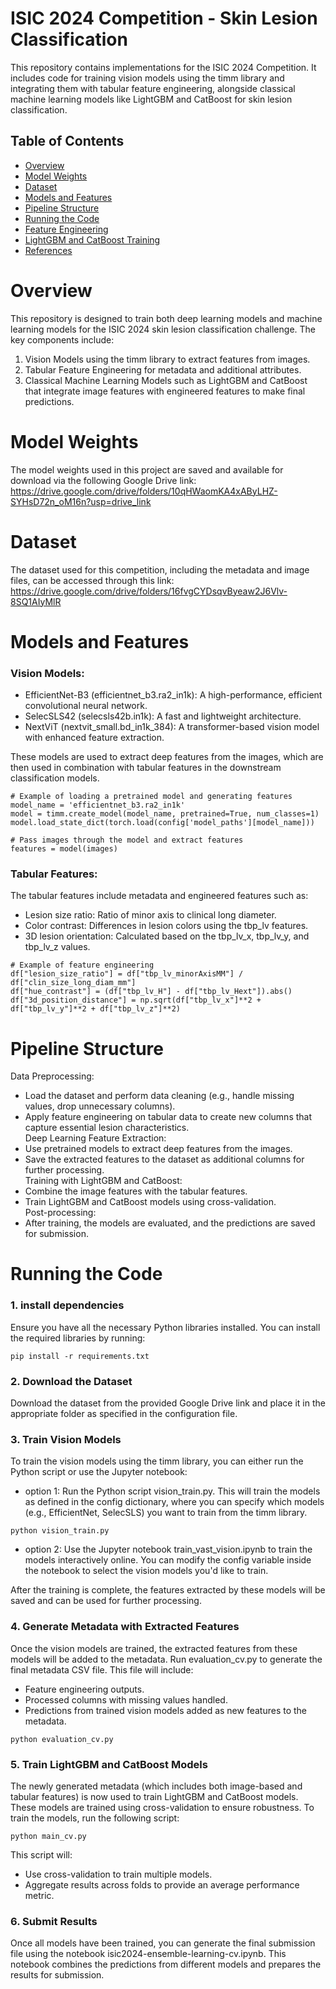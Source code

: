 # ISIC 2024 Competition - Skin Lesion Classification

This repository contains implementations for the ISIC 2024 Competition. It includes code for training vision models using the timm library and integrating them with tabular feature engineering, alongside classical machine learning models like LightGBM and CatBoost for skin lesion classification.

## Table of Contents
- [Overview](#overview)
- [Model Weights](#model-weights)
- [Dataset](#dataset)
- [Models and Features](#models-and-features)
- [Pipeline Structure](#pipeline-structure)
- [Running the Code](#running-the-code)
- [Feature Engineering](#feature-engineering)
- [LightGBM and CatBoost Training](#lightgbm-and-catboost-training)
- [References](#references)

# Overview

This repository is designed to train both deep learning models and machine learning models for the ISIC 2024 skin lesion classification challenge. The key components include:

1. Vision Models using the timm library to extract features from images.
2. Tabular Feature Engineering for metadata and additional attributes.
3. Classical Machine Learning Models such as LightGBM and CatBoost that integrate image features with engineered features to make final predictions.

# Model Weights
The model weights used in this project are saved and available for download via the following Google Drive link:
https://drive.google.com/drive/folders/10qHWaomKA4xAByLHZ-SYHsD72n_oM16n?usp=drive_link


# Dataset
The dataset used for this competition, including the metadata and image files, can be accessed through this link:
https://drive.google.com/drive/folders/16fvgCYDsqvByeaw2J6Vlv-8SQ1AIyMlR

# Models and Features
### Vision Models:
- EfficientNet-B3 (efficientnet_b3.ra2_in1k): A high-performance, efficient convolutional neural network.
- SelecSLS42 (selecsls42b.in1k): A fast and lightweight architecture.
- NextViT (nextvit_small.bd_in1k_384): A transformer-based vision model with enhanced feature extraction.

These models are used to extract deep features from the images, which are then used in combination with tabular features in the downstream classification models.

```
# Example of loading a pretrained model and generating features
model_name = 'efficientnet_b3.ra2_in1k'
model = timm.create_model(model_name, pretrained=True, num_classes=1)
model.load_state_dict(torch.load(config['model_paths'][model_name]))

# Pass images through the model and extract features
features = model(images)
```

### Tabular Features:
The tabular features include metadata and engineered features such as:
- Lesion size ratio: Ratio of minor axis to clinical long diameter.
- Color contrast: Differences in lesion colors using the tbp_lv features.
- 3D lesion orientation: Calculated based on the tbp_lv_x, tbp_lv_y, and tbp_lv_z values.

```
# Example of feature engineering
df["lesion_size_ratio"] = df["tbp_lv_minorAxisMM"] / df["clin_size_long_diam_mm"]
df["hue_contrast"] = (df["tbp_lv_H"] - df["tbp_lv_Hext"]).abs()
df["3d_position_distance"] = np.sqrt(df["tbp_lv_x"]**2 + df["tbp_lv_y"]**2 + df["tbp_lv_z"]**2)
```

# Pipeline Structure
Data Preprocessing:
- Load the dataset and perform data cleaning (e.g., handle missing values, drop unnecessary columns).
- Apply feature engineering on tabular data to create new columns that capture essential lesion characteristics.  
Deep Learning Feature Extraction:
- Use pretrained models to extract deep features from the images.
- Save the extracted features to the dataset as additional columns for further processing.  
Training with LightGBM and CatBoost:
- Combine the image features with the tabular features.
- Train LightGBM and CatBoost models using cross-validation.  
Post-processing:
- After training, the models are evaluated, and the predictions are saved for submission.

# Running the Code
### 1. install dependencies
Ensure you have all the necessary Python libraries installed. You can install the required libraries by running:
```
pip install -r requirements.txt
```

### 2. Download the Dataset
Download the dataset from the provided Google Drive link and place it in the appropriate folder as specified in the configuration file.

### 3. Train Vision Models
To train the vision models using the timm library, you can either run the Python script or use the Jupyter notebook:

- option 1: Run the Python script vision_train.py. This will train the models as defined in the config dictionary, where you can specify which models (e.g., EfficientNet, SelecSLS) you want to train from the timm library.
```
python vision_train.py
```
- option 2: Use the Jupyter notebook train_vast_vision.ipynb to train the models interactively online. You can modify the config variable inside the notebook to select the vision models you'd like to train.

After the training is complete, the features extracted by these models will be saved and can be used for further processing.

### 4. Generate Metadata with Extracted Features
Once the vision models are trained, the extracted features from these models will be added to the metadata. Run evaluation_cv.py to generate the final metadata CSV file. This file will include:
- Feature engineering outputs.
- Processed columns with missing values handled.
- Predictions from trained vision models added as new features to the metadata.

```
python evaluation_cv.py
```

### 5. Train LightGBM and CatBoost Models
The newly generated metadata (which includes both image-based and tabular features) is now used to train LightGBM and CatBoost models. These models are trained using cross-validation to ensure robustness. To train the models, run the following script:

```
python main_cv.py
```
This script will:
- Use cross-validation to train multiple models.
- Aggregate results across folds to provide an average performance metric.

### 6. Submit Results
Once all models have been trained, you can generate the final submission file using the notebook isic2024-ensemble-learning-cv.ipynb. This notebook combines the predictions from different models and prepares the results for submission.


